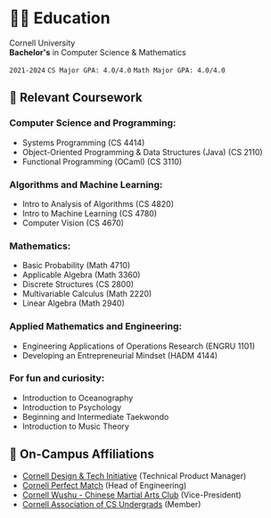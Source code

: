 # 👨‍🎓 Education

Cornell University<br> **Bachelor's** in Computer Science & Mathematics <br>

`2021-2024` `CS Major GPA: 4.0/4.0` `Math Major GPA: 4.0/4.0`

## 📑 Relevant Coursework

### Computer Science and Programming:

-   Systems Programming (CS 4414)
-   Object-Oriented Programming & Data Structures (Java) (CS 2110)
-   Functional Programming (OCaml) (CS 3110)

### Algorithms and Machine Learning:

-   Intro to Analysis of Algorithms (CS 4820)
-   Intro to Machine Learning (CS 4780)
-   Computer Vision (CS 4670)

### Mathematics:

-   Basic Probability (Math 4710)
-   Applicable Algebra (Math 3360)
-   Discrete Structures (CS 2800)
-   Multivariable Calculus (Math 2220)
-   Linear Algebra (Math 2940)

### Applied Mathematics and Engineering:

-   Engineering Applications of Operations Research (ENGRU 1101)
-   Developing an Entrepreneurial Mindset (HADM 4144)

### For fun and curiosity:

-   Introduction to Oceanography
-   Introduction to Psychology
-   Beginning and Intermediate Taekwondo
-   Introduction to Music Theory

## 📌 On-Campus Affiliations

-   [Cornell Design & Tech Initiative](https://www.cornelldti.org/) (Technical Product Manager)
-   [Cornell Perfect Match](https://perfectmatch.ai/) (Head of Engineering)
-   [Cornell Wushu - Chinese Martial Arts Club](https://cornellwushu.github.io/) (Vice-President)
-   [Cornell Association of CS Undergrads](#) (Member)
